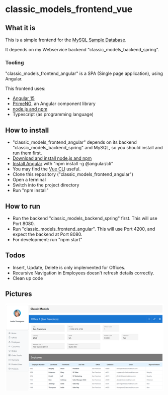 # classic_models_frontend_vue

## What it is
This is a simple frontend for the [MySQL Sample Database](https://www.mysqltutorial.org/mysql-sample-database.aspx).

It depends on my Webservice backend "classic_models_backend_spring".

### Tooling
"classic_models_frontend_angular" is a SPA (Single page application), using Angular.

This frontend uses:
* [Angular 15](https://angular.io/)
* [PrimeNG](https://primeng.org/), an Angular component library 
* [node.js and npm](https://docs.npmjs.com/downloading-and-installing-node-js-and-npm)
* Typescript (as programming language)
  
## How to install
* "classic_models_frontend_angular" depends on its backend "classic_models_backend_spring" and MySQL, so you should install and run them first.
* [Download and install node.js and npm](https://docs.npmjs.com/downloading-and-installing-node-js-and-npm)
* [Install Angular](https://angular.io/guide/setup-local) with "npm install -g @angular/cli"
* You may find the [Vue CLI](https://cli.vuejs.org/) useful.
* Clone this repository ("classic_models_frontend_angular")
* Open a terminal
* Switch into the project directory
* Run "npm install"

## How to run
* Run the backend "classic_models_backend_spring" first. This will use Port 8080.
* Run "classic_models_frontend_angular". This will use Port 4200, and expect the backend at Port 8080.
* For development: run "npm start"


## Todos
* Insert, Update, Delete is only implemented for Offices.
* Recursive Navigation in Employees doesn't refresh details correctly.
* Clean up code

## Pictures

![Office detail view](classic_models_offices.png)
